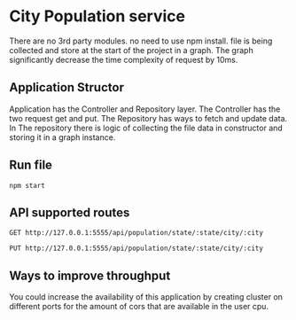 # City Population service
 There are no 3rd party modules. no need to use npm install. file is being collected and store at the start of the project in a graph. The graph significantly decrease the time complexity of request by 10ms. 

## Application Structor
Application has the Controller and Repository layer. The Controller has the two request get and put. The Repository has ways to fetch and update data. In The repository there is logic of collecting the file data in constructor and storing it in a graph instance.

## Run file
``` npm start ```

## API supported routes

`GET http://127.0.0.1:5555/api/population/state/:state/city/:city`

`PUT http://127.0.0.1:5555/api/population/state/:state/city/:city`

## Ways to improve throughput
You could increase the availability of this application by creating cluster on different ports for the amount of cors that are available in the user cpu.
